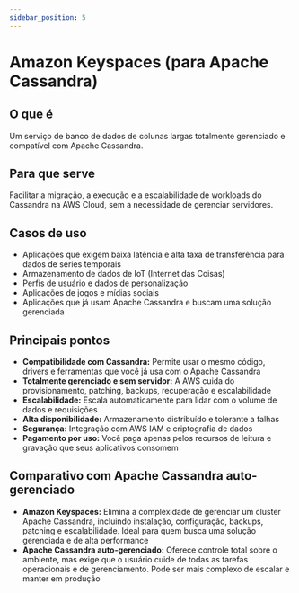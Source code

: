 ```yaml
---
sidebar_position: 5
---
```


# Amazon Keyspaces (para Apache Cassandra)

## O que é
Um serviço de banco de dados de colunas largas totalmente gerenciado e compatível com Apache Cassandra.

## Para que serve
Facilitar a migração, a execução e a escalabilidade de workloads do Cassandra na AWS Cloud, sem a necessidade de gerenciar servidores.

## Casos de uso
- Aplicações que exigem baixa latência e alta taxa de transferência para dados de séries temporais
- Armazenamento de dados de IoT (Internet das Coisas)
- Perfis de usuário e dados de personalização
- Aplicações de jogos e mídias sociais
- Aplicações que já usam Apache Cassandra e buscam uma solução gerenciada

## Principais pontos
- **Compatibilidade com Cassandra:** Permite usar o mesmo código, drivers e ferramentas que você já usa com o Apache Cassandra
- **Totalmente gerenciado e sem servidor:** A AWS cuida do provisionamento, patching, backups, recuperação e escalabilidade
- **Escalabilidade:** Escala automaticamente para lidar com o volume de dados e requisições
- **Alta disponibilidade:** Armazenamento distribuído e tolerante a falhas
- **Segurança:** Integração com AWS IAM e criptografia de dados
- **Pagamento por uso:** Você paga apenas pelos recursos de leitura e gravação que seus aplicativos consomem

## Comparativo com Apache Cassandra auto-gerenciado
- **Amazon Keyspaces:** Elimina a complexidade de gerenciar um cluster Apache Cassandra, incluindo instalação, configuração, backups, patching e escalabilidade. Ideal para quem busca uma solução gerenciada e de alta performance
- **Apache Cassandra auto-gerenciado:** Oferece controle total sobre o ambiente, mas exige que o usuário cuide de todas as tarefas operacionais e de gerenciamento. Pode ser mais complexo de escalar e manter em produção 